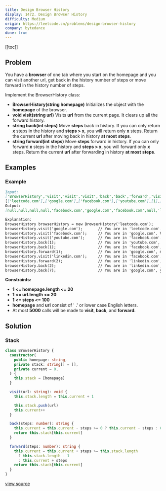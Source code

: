 ```yaml
---
title: Design Browser History
display: 1472. Design Browser History
difficulty: Medium
origin: https://leetcode.cn/problems/design-browser-history
company: bytedance
done: true
---
```


[[toc]]

## Problem

You have a **browser** of one tab where you start on the homepage and you can visit another url, get back in the history number of steps or move forward in the history number of steps.

Implement the BrowserHistory class:

- **BrowserHistory(string homepage)** Initializes the object with the **homepage** of the browser.
- **void visit(string url)** Visits **url** from the current page. It clears up all the forward history.
- **string back(int steps)** Move **steps** back in history. If you can only return **x** steps in the history and **steps > x**, you will return only **x** steps. Return the current **url** after moving back in history **at most** **steps**.
- **string forward(int steps)** Move **steps** forward in history. If you can only forward **x** steps in the history and **steps > x**, you will forward only **x** steps. Return the current **url** after forwarding in history **at most** **steps**.

## Examples

### Example

```md
Input:
['BrowserHistory','visit','visit','visit','back','back','forward','visit','forward','back','back']
[['leetcode.com'],['google.com'],['facebook.com'],['youtube.com'],[1],[1],[1],['linkedin.com'],[2],[2],[7]]
Output:
[null,null,null,null,'facebook.com','google.com','facebook.com',null,'linkedin.com','google.com','leetcode.com']

Explanation:
BrowserHistory browserHistory = new BrowserHistory('leetcode.com');
browserHistory.visit('google.com');       // You are in 'leetcode.com'. Visit 'google.com'
browserHistory.visit('facebook.com');     // You are in 'google.com'. Visit 'facebook.com'
browserHistory.visit('youtube.com');      // You are in 'facebook.com'. Visit 'youtube.com'
browserHistory.back(1);                   // You are in 'youtube.com', move back to 'facebook.com' return 'facebook.com'
browserHistory.back(1);                   // You are in 'facebook.com', move back to 'google.com' return 'google.com'
browserHistory.forward(1);                // You are in 'google.com', move forward to 'facebook.com' return 'facebook.com'
browserHistory.visit('linkedin.com');     // You are in 'facebook.com'. Visit 'linkedin.com'
browserHistory.forward(2);                // You are in 'linkedin.com', you cannot move forward any steps.
browserHistory.back(2);                   // You are in 'linkedin.com', move back two steps to 'facebook.com' then to 'google.com'. return 'google.com'
browserHistory.back(7);                   // You are in 'google.com', you can move back only one step to 'leetcode.com'. return 'leetcode.com'
```

**Constraints:**

- **1 <= homepage.length <= 20**
- **1 <= url.length <= 20**
- **1 <= steps <= 100**
- **homepage** and **url** consist of  ' .'  or lower case English letters.
- At most **5000** calls will be made to **visit**, **back**, and **forward**.

## Solution

### Stack

```ts
class BrowserHistory {
  constructor(
    public homepage: string,
    private stack: string[] = [],
    private current = 0,
  ) {
    this.stack = [homepage]
  }

  visit(url: string): void {
    this.stack.length = this.current + 1

    this.stack.push(url)
    this.current++
  }

  back(steps: number): string {
    this.current = this.current - steps >= 0 ? this.current - steps : 0
    return this.stack[this.current]
  }

  forward(steps: number): string {
    this.current = this.current + steps >= this.stack.length
      ? this.stack.length - 1
      : this.current + steps
    return this.stack[this.current]
  }
}
```

[view source](https://leetcode.cn/problems/design-browser-history)
